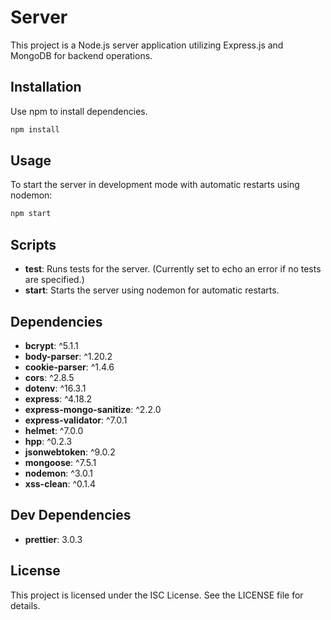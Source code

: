 # Server

This project is a Node.js server application utilizing Express.js and MongoDB for backend operations.

## Installation

Use npm to install dependencies.

```bash
npm install
```

## Usage

To start the server in development mode with automatic restarts using nodemon:

```bash
npm start
```

## Scripts

- **test**: Runs tests for the server. (Currently set to echo an error if no tests are specified.)
- **start**: Starts the server using nodemon for automatic restarts.

## Dependencies

- **bcrypt**: ^5.1.1
- **body-parser**: ^1.20.2
- **cookie-parser**: ^1.4.6
- **cors**: ^2.8.5
- **dotenv**: ^16.3.1
- **express**: ^4.18.2
- **express-mongo-sanitize**: ^2.2.0
- **express-validator**: ^7.0.1
- **helmet**: ^7.0.0
- **hpp**: ^0.2.3
- **jsonwebtoken**: ^9.0.2
- **mongoose**: ^7.5.1
- **nodemon**: ^3.0.1
- **xss-clean**: ^0.1.4

## Dev Dependencies

- **prettier**: 3.0.3

## License

This project is licensed under the ISC License. See the LICENSE file for details.
